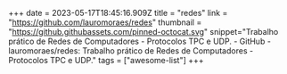 +++
date = 2023-05-17T18:45:16.909Z
title = "redes"
link = "https://github.com/lauromoraes/redes"
thumbnail = "https://github.githubassets.com/pinned-octocat.svg"
snippet="Trabalho prático de Redes de Computadores - Protocolos TPC e UDP. - GitHub - lauromoraes/redes: Trabalho prático de Redes de Computadores - Protocolos TPC e UDP."
tags = ["awesome-list"]
+++
